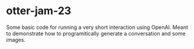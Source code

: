 # otter-jam-23

Some basic code for running a very short interaction using OpenAI.
Meant to demonstrate how to programitically generate a conversation and some images.
